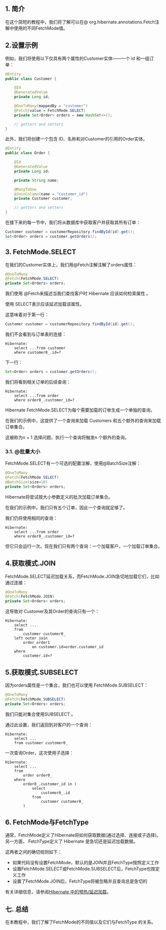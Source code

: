 ## 1. 简介

在这个简短的教程中，我们将了解可以在@ org.hibernate.annotations.Fetch注解中使用的不同FetchMode值。

## 2.设置示例

例如，我们将使用以下仅具有两个属性的Customer实体——一个 id 和一组订单：

```java
@Entity
public class Customer {

    @Id
    @GeneratedValue
    private Long id;

    @OneToMany(mappedBy = "customer")
    @Fetch(value = FetchMode.SELECT)
    private Set<Order> orders = new HashSet<>();

    // getters and setters
}
```

此外，我们将创建一个包含 ID、名称和对Customer的引用的Order实体。

```java
@Entity
public class Order {

    @Id
    @GeneratedValue
    private Long id;

    private String name;

    @ManyToOne
    @JoinColumn(name = "customer_id")
    private Customer customer;

    // getters and setters
}
```

在接下来的每一节中，我们将从数据库中获取客户并获取其所有订单：

```java
Customer customer = customerRepository.findById(id).get();
Set<Order> orders = customer.getOrders();
```

## 3. FetchMode.SELECT

在我们的Customer实体上，我们用@Fetch注解注解了orders属性：

```java
@OneToMany
@Fetch(FetchMode.SELECT)
private Set<Orders> orders;
```

我们使用 @Fetch来描述当我们查找客户时 Hibernate 应该如何检索属性 。

使用 SELECT表示应该延迟加载该属性。

这意味着对于第一行：

```java
Customer customer = customerRepository.findById(id).get();
```

我们不会看到与订单表的连接：

```plaintext
Hibernate: 
    select ...from customer
    where customer0_.id=?

```

下一行：

```java
Set<Order> orders = customer.getOrders();
```

我们将看到相关订单的后续查询：

```plaintext
Hibernate: 
    select ...from order
    where order0_.customer_id=?

```

Hibernate FetchMode.SELECT为每个需要加载的订单生成一个单独的查询。

在我们的示例中，这提供了一个查询来加载 Customers 和五个额外的查询来加载订单集合。

这被称为n + 1 选择问题。执行一个查询将触发n 个额外的查询。

### 3.1. @批量大小

FetchMode.SELECT有一个可选的配置注解，使用@BatchSize注解：

```java
@OneToMany
@Fetch(FetchMode.SELECT)
@BatchSize(size=10)
private Set<Orders> orders;
```

Hibernate将尝试按大小参数定义的批次加载订单集合。

在我们的示例中，我们只有五个订单，因此一个查询就足够了。

我们仍将使用相同的查询：

```plaintext
Hibernate:
    select ...from order
    where order0_.customer_id=?
```

但它只会运行一次。现在我们只有两个查询：一个加载客户，一个加载订单集合。

## 4.获取模式.JOIN

FetchMode.SELECT延迟加载关系，而FetchMode.JOIN急切地加载它们，比如通过连接：

```java
@OneToMany
@Fetch(FetchMode.JOIN)
private Set<Orders> orders;
```

这导致对 Customer及其Order的查询只有一个：

```plaintext
Hibernate: 
    select ...
    from
        customer customer0_ 
    left outer join
        order order1 
            on customer.id=order.customer_id 
    where
        customer.id=?
```

## 5.获取模式.SUBSELECT

因为orders属性是一个集合，我们也可以使用 FetchMode.SUBSELECT：

```java
@OneToMany
@Fetch(FetchMode.SUBSELECT)
private Set<Orders> orders;
```

我们只能对集合使用SUBSELECT 。

通过此设置，我们返回到对客户的一个查询：

```plaintext
Hibernate: 
    select ...
    from customer customer0_

```

一次查询Order，这次使用子选择：

```plaintext
Hibernate: 
    select ...
    from
        order order0_ 
    where
        order0_.customer_id in (
            select
                customer0_.id 
            from
                customer customer0_
        )
```

## 6. FetchMode与FetchType

通常，FetchMode定义了Hibernate将如何获取数据(通过选择、连接或子选择)。另一方面， FetchType定义了 Hibernate 是急切还是延迟加载数据。

这两者之间的确切规则如下：

-   如果代码没有设置FetchMode，默认的是JOIN并且FetchType按照定义工作
-   设置FetchMode.SELECT或FetchMode.SUBSELECT后，FetchType也按定义工作
-   设置了FetchMode.JOIN后，FetchType将被忽略并且查询总是急切的

有关详细信息，请参阅[Hibernate 中的预热/延迟加载](https://www.baeldung.com/hibernate-lazy-eager-loading)。

## 七. 总结

在本教程中，我们了解了FetchMode的不同值以及它们与FetchType 的关系。